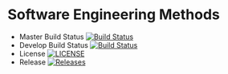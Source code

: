 # Software Engineering Methods

- Master Build Status [![Build Status](https://travis-ci.org/KhinMyatNwe/sem.svg?branch=master)](https://travis-ci.org/KhinMyatNwe/sem)
- Develop Build Status [![Build Status](https://travis-ci.org/KhinMyatNwe/sem.svg?branch=develop)](https://travis-ci.org/KhinMyatNwe/sem)
- License [![LICENSE](https://img.shields.io/github/license/KhinMyatNwe/sem.svg?style=flat-square)](https://github.com/KhinMyatNwe/sem/blob/master/LICENSE)
- Release [![Releases](https://img.shields.io/github/release/KhinMyatNwe/sem/all.svg?style=flat-square)](https://github.com/KhinMyatNwe/sem/releases)